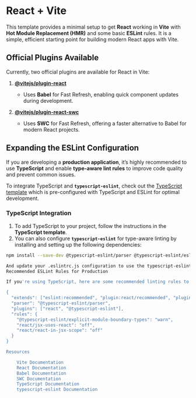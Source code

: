# React + Vite

This template provides a minimal setup to get **React** working in **Vite** with **Hot Module Replacement (HMR)** and some basic **ESLint** rules. It is a simple, efficient starting point for building modern React apps with Vite.

## Official Plugins Available

Currently, two official plugins are available for React in Vite:

1. **[@vitejs/plugin-react](https://github.com/vitejs/vite-plugin-react/blob/main/packages/plugin-react/README.md)**  
   - Uses **Babel** for Fast Refresh, enabling quick component updates during development.
   
2. **[@vitejs/plugin-react-swc](https://github.com/vitejs/vite-plugin-react-swc)**  
   - Uses **SWC** for Fast Refresh, offering a faster alternative to Babel for modern React projects.

## Expanding the ESLint Configuration

If you are developing a **production application**, it’s highly recommended to use **TypeScript** and enable **type-aware lint rules** to improve code quality and prevent common issues.

To integrate TypeScript and **`typescript-eslint`**, check out the [TypeScript template](https://github.com/vitejs/vite/tree/main/packages/create-vite/template-react-ts) which is pre-configured with TypeScript and ESLint for optimal development.

### TypeScript Integration

1. To add TypeScript to your project, follow the instructions in the **TypeScript template**.
2. You can also configure **`typescript-eslint`** for type-aware linting by installing and setting up the following dependencies:

```bash
npm install --save-dev @typescript-eslint/parser @typescript-eslint/eslint-plugin

And update your .eslintrc.js configuration to use the typescript-eslint plugin.
Recommended ESLint Rules for Production

If you're using TypeScript, here are some recommended linting rules to enable for better code quality:

{
  "extends": ["eslint:recommended", "plugin:react/recommended", "plugin:@typescript-eslint/recommended"],
  "parser": "@typescript-eslint/parser",
  "plugins": ["react", "@typescript-eslint"],
  "rules": {
    "@typescript-eslint/explicit-module-boundary-types": "warn",
    "react/jsx-uses-react": "off",
    "react/react-in-jsx-scope": "off"
  }
}

Resources

    Vite Documentation
    React Documentation
    Babel Documentation
    SWC Documentation
    TypeScript Documentation
    typescript-eslint Documentation
